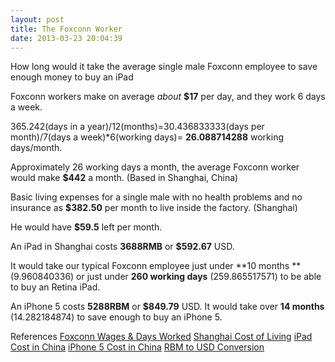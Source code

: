 ```yaml
---
layout: post
title: The Foxconn Worker
date: 2013-03-23 20:04:39
---
```


How long would it take the average single male Foxconn employee to save enough money to buy an iPad

Foxconn workers make on average *about* **$17** per day, and they work 6 days a week. 

365.242(days in a year)/12(months)=30.436833333(days per month)/7(days a week)*6(working days)=
**26.088714288** working days/month.

Approximately 26 working days a month, the average Foxconn worker would make **$442** a month. (Based in Shanghai, China)

Basic living expenses for a single male with no health problems and no insurance as **$382.50** per month to live inside the factory. (Shanghai)

He would have **$59.5** left per month.

An iPad in Shanghai costs **3688RMB** or **$592.67** USD.

It would take our typical Foxconn employee just under **10 months **(9.960840336) or just under **260 working days** (259.865517571) to be able to buy an Retina iPad.

An iPhone 5 costs **5288RBM** or **$849.79** USD. It would take over **14 months** (14.282184874) to save enough to buy an iPhone 5.

<a id="references">References</a>
[Foxconn Wages & Days Worked](http://www.nytimes.com/2012/01/22/business/apple-america-and-a-squeezed-middle-class.html?pagewanted=3&_r=0)
[Shanghai Cost of Living](http://www.numbeo.com/cost-of-living/city_result.jsp?country=China&city=Shanghai&displayCurrency=USD)
[iPad Cost in China](http://store.apple.com/cn/buy/home/shop_ipad/family/ipad)
[iPhone 5 Cost in China](http://store.apple.com/cn/browse/home/shop_iphone)
[RBM to USD Conversion](http://exchangerate360.com/RMB-USD-conversion.htm)